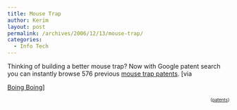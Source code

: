 ```yaml
---
title: Mouse Trap
author: Kerim
layout: post
permalink: /archives/2006/12/13/mouse-trap/
categories:
  - Info Tech
---
```

Thinking of building a better mouse trap? Now with Google patent search you can instantly browse 576 previous <a href="http://www.google.com/patents?q=%22mouse+trap%22&#038;btnG=Search+Patents" onclick="_gaq.push(['_trackEvent', 'outbound-article', 'http://www.google.com/patents?q=%22mouse+trap%22&btnG=Search+Patents', 'mouse trap patents']);" >mouse trap patents</a>. [via 

<a href="http://www.boingboing.net/2006/12/13/google_patent_search.html" onclick="_gaq.push(['_trackEvent', 'outbound-article', 'http://www.boingboing.net/2006/12/13/google_patent_search.html', 'Boing Boing']);" >Boing Boing</a>] <!-- technorati tags start -->

<div style="text-align:right;">
  <span style="font-size:x-small;">{<a href="http://www.technorati.com/tag/patents" onclick="_gaq.push(['_trackEvent', 'outbound-article', 'http://www.technorati.com/tag/patents', 'patents']);"  rel="tag">patents</a>}</span>
 

<!-- technorati tags end -->

